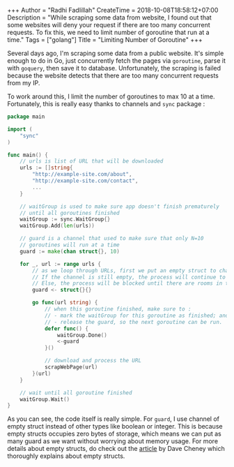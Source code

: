 +++
Author = "Radhi Fadlillah"
CreateTime = 2018-10-08T18:58:12+07:00
Description = "While scraping some data from website, I found out that some websites will deny your request if there are too many concurrent requests. To fix this, we need to limit number of goroutine that run at a time."
Tags = ["golang"]
Title = "Limiting Number of Goroutine"
+++

Several days ago, I'm scraping some data from a public website. It's simple enough to do in Go, just concurrently fetch the pages via `goroutine`, parse it with `goquery`, then save it to database. Unfortunately, the scraping is failed because the website detects that there are too many concurrent requests from my IP.

To work around this, I limit the number of goroutines to max 10 at a time. Fortunately, this is really easy thanks to channels and `sync` package :

```go
package main

import (
	"sync"
)

func main() {
	// urls is list of URL that will be downloaded
	urls := []string{
		"http://example-site.com/about",
        "http://example-site.com/contact",
        ...
	}

	// waitGroup is used to make sure app doesn't finish prematurely
	// until all goroutines finished
	waitGroup := sync.WaitGroup{}
	waitGroup.Add(len(urls))

	// guard is a channel that used to make sure that only N=10
	// goroutines will run at a time
	guard := make(chan struct{}, 10)

	for _, url := range urls {
		// as we loop through URLs, first we put an empty struct to channel guard.
		// If the channel is still empty, the process will continue to the next line.
		// Else, the process will be blocked until there are rooms in the channel to put the empty struct.
		guard <- struct{}{}

		go func(url string) {
			// when this goroutine finished, make sure to :
			// - mark the waitGroup for this goroutine as finished; and
			// - release the guard, so the next goroutine can be run.
			defer func() {
				waitGroup.Done()
				<-guard
			}()

			// download and process the URL
			scrapWebPage(url)
		}(url)
	}

	// wait until all goroutine finished
	waitGroup.Wait()
}
```

As you can see, the code itself is really simple. For `guard`, I use channel of empty struct instead of other types like boolean or integer. This is because empty structs occupies zero bytes of storage, which means we can put as many guard as we want without worrying about memory usage. For more details about empty structs, do check out the [article][1] by Dave Cheney which thoroughly explains about empty structs.

[1]: https://dave.cheney.net/2014/03/25/the-empty-struct